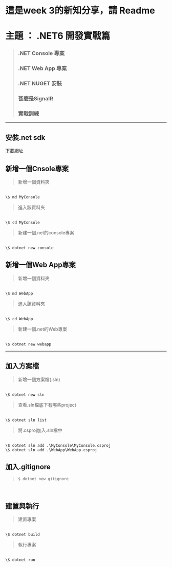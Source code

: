 # 這是week 3的新知分享，請 Readme

# 主題 ： .NET6 開發實戰篇
> ### .NET Console 專案
> ### .NET Web App 專案
> ### .NET NUGET 安裝
> ### 甚麼是SignalR
> ### 實戰訓練

<hr>

## 安裝.net sdk
[下載網址](https://dotnet.microsoft.com/en-us/download/dotnet/thank-you/sdk-6.0.405-windows-x64-installer)


## 新增一個Cnsole專案
> 新增一個資料夾
<br/>
<code>\$ md MyConsole</code> 
<br/>

> 進入該資料夾
<br/>
<code>\$ cd MyConsole </code> 
<br/>

> 新建一個.net的console專案
<br/>
<code>\$ dotnet new console</code> 
<br/>

## 新增一個Web App專案

> 新增一個資料夾
<br/>
<code>\$ md WebApp</code>
<br/>

> 進入該資料夾
<br/>
<code>\$ cd WebApp </code> 
<br/>

> 新建一個.net的Web專案
<br/>
<code>\$ dotnet new webapp</code> 
<br/>

<hr>

## 加入方案檔

> 新增一個方案檔(.sln)
<br/>
<code>\$ dotnet new sln </code> 
<br/>

> 查看.sln檔底下有哪些project
<br/>
<code>\$ dotnet sln list </code> 
<br/>

> 將.csproj加入.sln檔中
<br/>
<code>\$ dotnet sln add .\MyConsole\MyConsole.csproj  </code> 
<br/>
<code>\$ dotnet sln add .\WebApp\WebApp.csproj  </code> 
<br/>

## 加入.gitignore
> <code>\$ dotnet new gitignore </code> 
<br/>

## 建置與執行

> 建置專案
<br/>
<code>\$ dotnet build </code> 
<br/>

> 執行專案
<br/>
<code>\$ dotnet run </code> 
<br/>
